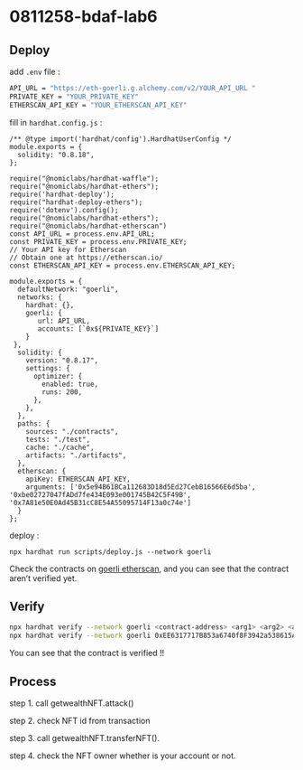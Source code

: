 # 0811258-bdaf-lab6
## Deploy

add `.env` file : 

```bash
API_URL = "https://eth-goerli.g.alchemy.com/v2/YOUR_API_URL "
PRIVATE_KEY = "YOUR_PRIVATE_KEY"
ETHERSCAN_API_KEY = "YOUR_ETHERSCAN_API_KEY"
```

fill in `hardhat.config.js` :

```solidity
/** @type import('hardhat/config').HardhatUserConfig */
module.exports = {
  solidity: "0.8.18",
};

require("@nomiclabs/hardhat-waffle");
require("@nomiclabs/hardhat-ethers");
require('hardhat-deploy');
require("hardhat-deploy-ethers");
require('dotenv').config();
require("@nomiclabs/hardhat-ethers");
require("@nomiclabs/hardhat-etherscan")
const API_URL = process.env.API_URL;
const PRIVATE_KEY = process.env.PRIVATE_KEY;
// Your API key for Etherscan
// Obtain one at https://etherscan.io/
const ETHERSCAN_API_KEY = process.env.ETHERSCAN_API_KEY;

module.exports = {
  defaultNetwork: "goerli",
  networks: {
    hardhat: {},
    goerli: {
       url: API_URL,
       accounts: [`0x${PRIVATE_KEY}`]
    }
 },
  solidity: {
    version: "0.8.17",
    settings: {
      optimizer: {
        enabled: true,
        runs: 200,
      },
    },
  },
  paths: {
    sources: "./contracts",
    tests: "./test",
    cache: "./cache",
    artifacts: "./artifacts",
  },
  etherscan: {
    apiKey: ETHERSCAN_API_KEY,
    arguments: ['0x5e94B61BCa112683D18d5Ed27CebB16566E6d5ba', '0xbe02727047fADd7fe434E093e001745B42C5F49B', '0x7A81e50E0Ad45B31cC8E54A55095714F13a0c74e']
  }
};
```

deploy : 

```solidity
npx hardhat run scripts/deploy.js --network goerli
```

Check the contracts on [goerli etherscan](https://goerli.etherscan.io/), and you can see that the contract aren’t verified yet.

## Verify

```bash
npx hardhat verify --network goerli <contract-address> <arg1> <arg2> <arg3>
npx hardhat verify --network goerli 0xEE6317717B853a6740f8F3942a538615Aaf94Fc7 0x7A81e50E0Ad45B31cC8E54A55095714F13a0c74e 0xbe02727047fADd7fe434E093e001745B42C5F49B 0x5e94B61BCa112683D18d5Ed27CebB16566E6d5ba 
```

You can see that the contract is verified !!

## Process

step 1. call getwealthNFT.attack()

step 2. check NFT id from transaction 

step 3. call getwealthNFT.transferNFT().

step 4. check the NFT owner whether is your account or not.
